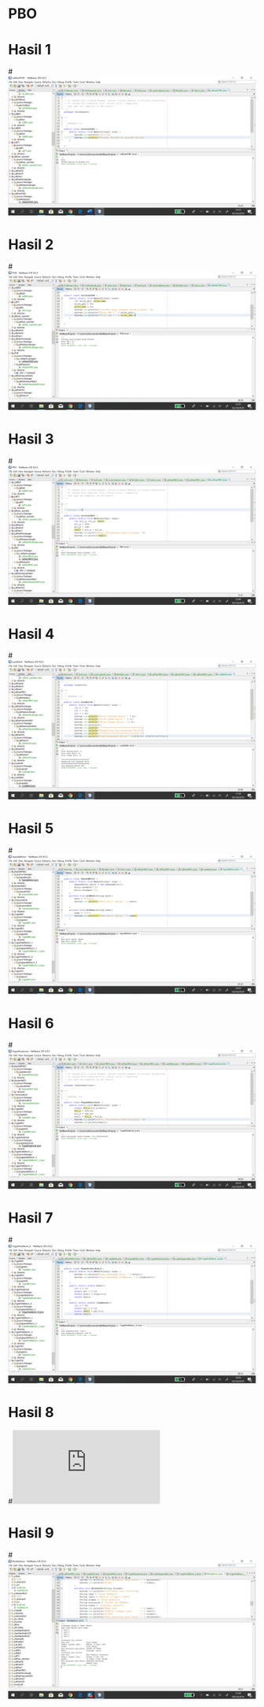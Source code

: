 # PBO
# Hasil 1
#![AltText](https://github.com/najmi10/PBO/blob/master/Lat1PBO.png "Hasil Satu")
# Hasil 2
#![AltText](https://github.com/najmi10/PBO/blob/master/Lat2PBO.png "Hasil Dua")
# Hasil 3
#![AltText](https://github.com/najmi10/PBO/blob/master/Lat3PBO.png "Hasil Tiga")
# Hasil 4
#![AltText](https://github.com/najmi10/PBO/blob/master/LuasBalok.png "Hasil Empat")
# Hasil 5
#![AltText](https://github.com/najmi10/PBO/blob/master/SepedaMotor.png "Hasil Lima")
# Hasil 6
#![AltText](https://github.com/najmi10/PBO/blob/master/TugasEksplorasi.png "Hasil Enam")
# Hasil 7
#![AltText](https://github.com/najmi10/PBO/blob/master/TugasPA.png "Hasil Tujuh")
# Hasil 8
#![AltText](https://github.com/najmi10/PBO/blob/master/TugasPratikum_B.java "Hasil Delapan")
# Hasil 9
#![AltText](https://github.com/najmi10/PBO/blob/master/BiodataGuru.png "Hasil Sembilan")

